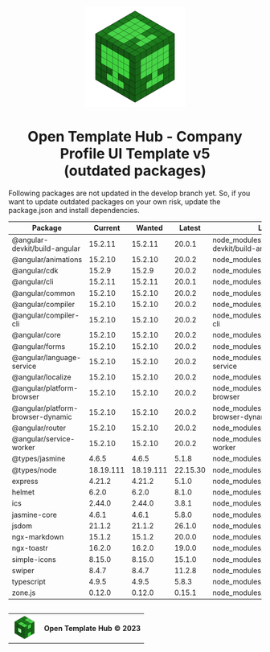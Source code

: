 <p align="center">
  <a href="https://opentemplatehub.com">
    <img src="https://raw.githubusercontent.com/open-template-hub/open-template-hub.github.io/master/assets/logo/ui/web-ui-logo.png" alt="Logo" width=200>
  </a>
</p>


<h1 align="center">
Open Template Hub - Company Profile UI Template v5
  <br/>
(outdated packages)
</h1>

Following packages are not updated in the develop branch yet. So, if you want to update outdated packages on your own risk, update the package.json and install dependencies.

| Package | Current | Wanted | Latest | Location |
| --- | --- | --- | --- | --- |
| @angular-devkit/build-angular | 15.2.11 | 15.2.11 | 20.0.1 | node_modules/@angular-devkit/build-angular |
| @angular/animations | 15.2.10 | 15.2.10 | 20.0.2 | node_modules/@angular/animations |
| @angular/cdk | 15.2.9 | 15.2.9 | 20.0.2 | node_modules/@angular/cdk |
| @angular/cli | 15.2.11 | 15.2.11 | 20.0.1 | node_modules/@angular/cli |
| @angular/common | 15.2.10 | 15.2.10 | 20.0.2 | node_modules/@angular/common |
| @angular/compiler | 15.2.10 | 15.2.10 | 20.0.2 | node_modules/@angular/compiler |
| @angular/compiler-cli | 15.2.10 | 15.2.10 | 20.0.2 | node_modules/@angular/compiler-cli |
| @angular/core | 15.2.10 | 15.2.10 | 20.0.2 | node_modules/@angular/core |
| @angular/forms | 15.2.10 | 15.2.10 | 20.0.2 | node_modules/@angular/forms |
| @angular/language-service | 15.2.10 | 15.2.10 | 20.0.2 | node_modules/@angular/language-service |
| @angular/localize | 15.2.10 | 15.2.10 | 20.0.2 | node_modules/@angular/localize |
| @angular/platform-browser | 15.2.10 | 15.2.10 | 20.0.2 | node_modules/@angular/platform-browser |
| @angular/platform-browser-dynamic | 15.2.10 | 15.2.10 | 20.0.2 | node_modules/@angular/platform-browser-dynamic |
| @angular/router | 15.2.10 | 15.2.10 | 20.0.2 | node_modules/@angular/router |
| @angular/service-worker | 15.2.10 | 15.2.10 | 20.0.2 | node_modules/@angular/service-worker |
| @types/jasmine | 4.6.5 | 4.6.5 | 5.1.8 | node_modules/@types/jasmine |
| @types/node | 18.19.111 | 18.19.111 | 22.15.30 | node_modules/@types/node |
| express | 4.21.2 | 4.21.2 | 5.1.0 | node_modules/express |
| helmet | 6.2.0 | 6.2.0 | 8.1.0 | node_modules/helmet |
| ics | 2.44.0 | 2.44.0 | 3.8.1 | node_modules/ics |
| jasmine-core | 4.6.1 | 4.6.1 | 5.8.0 | node_modules/jasmine-core |
| jsdom | 21.1.2 | 21.1.2 | 26.1.0 | node_modules/jsdom |
| ngx-markdown | 15.1.2 | 15.1.2 | 20.0.0 | node_modules/ngx-markdown |
| ngx-toastr | 16.2.0 | 16.2.0 | 19.0.0 | node_modules/ngx-toastr |
| simple-icons | 8.15.0 | 8.15.0 | 15.1.0 | node_modules/simple-icons |
| swiper | 8.4.7 | 8.4.7 | 11.2.8 | node_modules/swiper |
| typescript | 4.9.5 | 4.9.5 | 5.8.3 | node_modules/typescript |
| zone.js | 0.12.0 | 0.12.0 | 0.15.1 | node_modules/zone.js |

<table align="right"><tr><td><a href="https://opentemplatehub.com"><img src="https://raw.githubusercontent.com/open-template-hub/open-template-hub.github.io/master/assets/logo/brand-logo.png" width="50px" alt="oth"/></a></td><td><b>Open Template Hub © 2023</b></td></tr></table>

